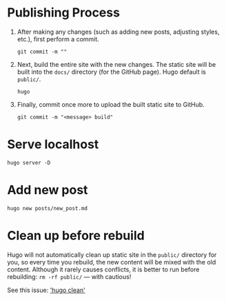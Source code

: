 # Publishing Process

1. After making any changes (such as adding new posts, adjusting styles, etc.), first 
   perform a commit.

   ```shell
   git commit -m ""
   ```

1. Next, build the entire site with the new changes. The static site will be built into
   the `docs/` directory (for the GitHub page). Hugo default is `public/`.

   ```shell
   hugo
   ```

2. Finally, commit once more to upload the built static site to GitHub.

   ```shell
   git commit -m "<message> build"
   ```

# Serve localhost

```shell
hugo server -D
```

# Add new post

```shell
hugo new posts/new_post.md
```

# Clean up before rebuild

Hugo will not automatically clean up static site in the `public/` directory for you, so
every time you rebuild, the new content will be mixed with the old content. Although it
rarely causes conflicts, it is better to run before rebuilding: `rm -rf public/` — with 
cautious!

See this issue: ['hugo clean'](https://github.com/gohugoio/hugo/issues/2389)